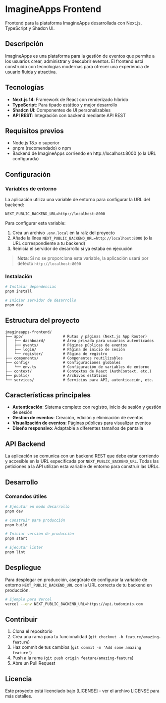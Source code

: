 # ImagineApps Frontend

Frontend para la plataforma ImagineApps desarrollada con Next.js, TypeScript y Shadcn UI.

## Descripción

ImagineApps es una plataforma para la gestión de eventos que permite a los usuarios crear, administrar y descubrir eventos. El frontend está construido con tecnologías modernas para ofrecer una experiencia de usuario fluida y atractiva.

## Tecnologías

- **Next.js 14**: Framework de React con renderizado híbrido
- **TypeScript**: Para tipado estático y mejor desarrollo
- **Shadcn UI**: Componentes de UI personalizables
- **API REST**: Integración con backend mediante API REST

## Requisitos previos

- Node.js 18.x o superior
- pnpm (recomendado) o npm
- Backend de ImagineApps corriendo en http://localhost:8000 (o la URL configurada)

## Configuración

### Variables de entorno

La aplicación utiliza una variable de entorno para configurar la URL del backend:

```
NEXT_PUBLIC_BACKEND_URL=http://localhost:8000
```

Para configurar esta variable:

1. Crea un archivo `.env.local` en la raíz del proyecto
2. Añade la línea `NEXT_PUBLIC_BACKEND_URL=http://localhost:8000` (o la URL correspondiente a tu backend)
3. Reinicia el servidor de desarrollo si ya estaba en ejecución

> **Nota**: Si no se proporciona esta variable, la aplicación usará por defecto `http://localhost:8000`

### Instalación

```bash
# Instalar dependencias
pnpm install

# Iniciar servidor de desarrollo
pnpm dev
```

## Estructura del proyecto

```
imagineapps-frontend/
├── app/                  # Rutas y páginas (Next.js App Router)
│   ├── dashboard/        # Área privada para usuarios autenticados
│   ├── events/           # Páginas públicas de eventos
│   ├── login/            # Página de inicio de sesión
│   └── register/         # Página de registro
├── components/           # Componentes reutilizables
├── config/               # Configuraciones globales
│   └── env.ts            # Configuración de variables de entorno
├── context/              # Contextos de React (AuthContext, etc.)
├── public/               # Archivos estáticos
└── services/             # Servicios para API, autenticación, etc.
```

## Características principales

- **Autenticación**: Sistema completo con registro, inicio de sesión y gestión de sesión
- **Gestión de eventos**: Creación, edición y eliminación de eventos
- **Visualización de eventos**: Páginas públicas para visualizar eventos
- **Diseño responsivo**: Adaptable a diferentes tamaños de pantalla

## API Backend

La aplicación se comunica con un backend REST que debe estar corriendo y accesible en la URL especificada por `NEXT_PUBLIC_BACKEND_URL`. Todas las peticiones a la API utilizan esta variable de entorno para construir las URLs.

## Desarrollo

### Comandos útiles

```bash
# Ejecutar en modo desarrollo
pnpm dev

# Construir para producción
pnpm build

# Iniciar versión de producción
pnpm start

# Ejecutar linter
pnpm lint
```

## Despliegue

Para desplegar en producción, asegúrate de configurar la variable de entorno `NEXT_PUBLIC_BACKEND_URL` con la URL correcta de tu backend en producción.

```bash
# Ejemplo para Vercel
vercel --env NEXT_PUBLIC_BACKEND_URL=https://api.tudominio.com
```

## Contribuir

1. Clona el repositorio
2. Crea una rama para tu funcionalidad (`git checkout -b feature/amazing-feature`)
3. Haz commit de tus cambios (`git commit -m 'Add some amazing feature'`)
4. Push a la rama (`git push origin feature/amazing-feature`)
5. Abre un Pull Request

## Licencia

Este proyecto está licenciado bajo [LICENSE] - ver el archivo LICENSE para más detalles.
